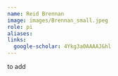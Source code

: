 ```yaml
---
name: Reid Brennan
image: images/Brennan_small.jpeg
role: pi
aliases:
links:
  google-scholar: 4Ykg3a0AAAAJ&hl
---
```


to add
